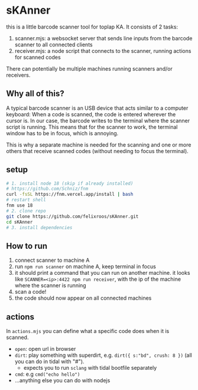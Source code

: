 # sKAnner

this is a little barcode scanner tool for toplap KA. It consists of 2 tasks:

1. scanner.mjs: a websocket server that sends line inputs from the barcode scanner to all connected clients
2. receiver.mjs: a node script that connects to the scanner, running actions for scanned codes

There can potentially be multiple machines running scanners and/or receivers.

## Why all of this?

A typical barcode scanner is an USB device that acts similar to a computer keyboard: When a code is scanned, the code is entered wherever the cursor is.
In our case, the barcode writes to the terminal where the scanner script is running.
This means that for the scanner to work, the terminal window has to be in focus, which is annoying.

This is why a separate machine is needed for the scanning and one or more others that receive scanned codes (without needing to focus the terminal).

## setup

```sh
# 1. install node 18 (skip if already installed)
# https://github.com/Schniz/fnm
curl -fsSL https://fnm.vercel.app/install | bash
# restart shell
fnm use 18
# 2. clone repo
git clone https://github.com/felixroos/sKAnner.git
cd sKAnner
# 3. install dependencies
```

## How to run

1. connect scanner to machine A
2. run `npm run scanner` on machine A, keep terminal in focus
3. it should print a command that you can run on another machine. it looks like `SCANNER=<ip>:4422 npm run receiver`, with the ip of the machine where the scanner is running
4. scan a code!
5. the code should now appear on all connected machines

## actions

In `actions.mjs` you can define what a specific code does when it is scanned.

- `open`: open url in browser
- `dirt`: play something with superdirt, e.g. `dirt({ s:"bd", crush: 8 })` (all you can do in tidal with "#").
  - expects you to run `sclang` with tidal bootfile separately
- `cmd`: e.g `cmd("echo hello")`
- ...anything else you can do with nodejs
